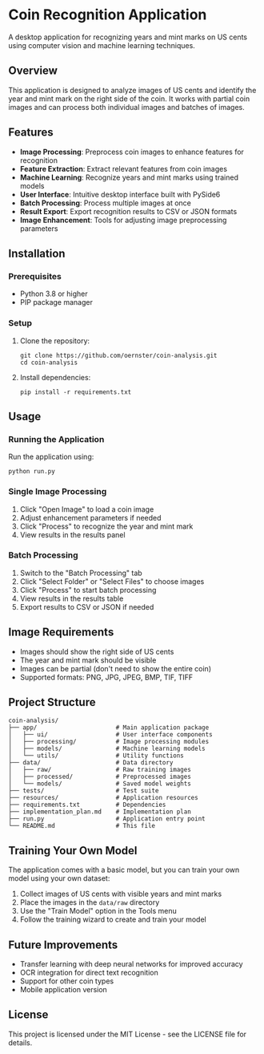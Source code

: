 # Coin Recognition Application

A desktop application for recognizing years and mint marks on US cents using computer vision and machine learning techniques.

## Overview

This application is designed to analyze images of US cents and identify the year and mint mark on the right side of the coin. It works with partial coin images and can process both individual images and batches of images.

## Features

- **Image Processing**: Preprocess coin images to enhance features for recognition
- **Feature Extraction**: Extract relevant features from coin images
- **Machine Learning**: Recognize years and mint marks using trained models
- **User Interface**: Intuitive desktop interface built with PySide6
- **Batch Processing**: Process multiple images at once
- **Result Export**: Export recognition results to CSV or JSON formats
- **Image Enhancement**: Tools for adjusting image preprocessing parameters

## Installation

### Prerequisites

- Python 3.8 or higher
- PIP package manager

### Setup

1. Clone the repository:
   ```
   git clone https://github.com/oernster/coin-analysis.git
   cd coin-analysis
   ```

2. Install dependencies:
   ```
   pip install -r requirements.txt
   ```

## Usage

### Running the Application

Run the application using:

```
python run.py
```

### Single Image Processing

1. Click "Open Image" to load a coin image
2. Adjust enhancement parameters if needed
3. Click "Process" to recognize the year and mint mark
4. View results in the results panel

### Batch Processing

1. Switch to the "Batch Processing" tab
2. Click "Select Folder" or "Select Files" to choose images
3. Click "Process" to start batch processing
4. View results in the results table
5. Export results to CSV or JSON if needed

## Image Requirements

- Images should show the right side of US cents
- The year and mint mark should be visible
- Images can be partial (don't need to show the entire coin)
- Supported formats: PNG, JPG, JPEG, BMP, TIF, TIFF

## Project Structure

```
coin-analysis/
├── app/                      # Main application package
│   ├── ui/                   # User interface components
│   ├── processing/           # Image processing modules
│   ├── models/               # Machine learning models
│   └── utils/                # Utility functions
├── data/                     # Data directory
│   ├── raw/                  # Raw training images
│   ├── processed/            # Preprocessed images
│   └── models/               # Saved model weights
├── tests/                    # Test suite
├── resources/                # Application resources
├── requirements.txt          # Dependencies
├── implementation_plan.md    # Implementation plan
├── run.py                    # Application entry point
└── README.md                 # This file
```

## Training Your Own Model

The application comes with a basic model, but you can train your own model using your own dataset:

1. Collect images of US cents with visible years and mint marks
2. Place the images in the `data/raw` directory
3. Use the "Train Model" option in the Tools menu
4. Follow the training wizard to create and train your model

## Future Improvements

- Transfer learning with deep neural networks for improved accuracy
- OCR integration for direct text recognition
- Support for other coin types
- Mobile application version

## License

This project is licensed under the MIT License - see the LICENSE file for details.